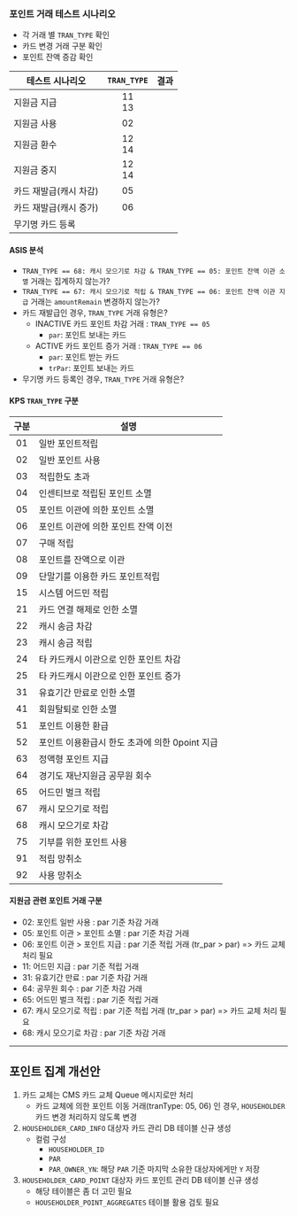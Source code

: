### 포인트 거래 테스트 시나리오

- 각 거래 별 `TRAN_TYPE` 확인
- 카드 변경 거래 구분 확인
- 포인트 잔액 증감 확인

| 테스트 시나리오      | `TRAN_TYPE` | 결과  |
| ------------- | :---------: | --- |
| 지원금 지급        |  11<br>13   |     |
| 지원금 사용        |     02      |     |
| 지원금 환수        |  12<br>14   |     |
| 지원금 중지        |  12<br>14   |     |
| 카드 재발급(캐시 차감) |     05      |     |
| 카드 재발급(캐시 증가) |     06      |     |
| 무기명 카드 등록     |             |     |

#### ASIS 분석

- `TRAN_TYPE == 68: 캐시 모으기로 차감 & TRAN_TYPE == 05: 포인트 잔액 이관 소멸` 거래는 집계하지 않는가?
- `TRAN_TYPE == 67: 캐시 모으기로 적립 & TRAN_TYPE == 06: 포인트 잔액 이관 지급` 거래는 `amountRemain` 변경하지 않는가?
- 카드 재발급인 경우, `TRAN_TYPE` 거래 유형은?
	- INACTIVE 카드 포인트 차감 거래 : `TRAN_TYPE == 05`
		- `par`: 포인트 보내는 카드
	- ACTIVE 카드 포인트 증가 거래 : `TRAN_TYPE == 06`
		- `par`: 포인트 받는 카드
		- `trPar`: 포인트 보내는 카드
- 무기명 카드 등록인 경우, `TRAN_TYPE` 거래 유형은?

#### KPS `TRAN_TYPE` 구분

| 구분  | 설명                            |
| :-: | ----------------------------- |
| 01  | 일반 포인트적립                      |
| 02  | 일반 포인트 사용                     |
| 03  | 적립한도 초과                       |
| 04  | 인센티브로 적립된 포인트 소멸              |
| 05  | 포인트 이관에 의한 포인트 소멸             |
| 06  | 포인트 이관에 의한 포인트 잔액 이전          |
| 07  | 구매 적립                         |
| 08  | 포인트를 잔액으로 이관                  |
| 09  | 단말기를 이용한 카드 포인트적립             |
| 15  | 시스템 어드민 적립                    |
| 21  | 카드 연결 해제로 인한 소멸               |
| 22  | 캐시 송금 차감                      |
| 23  | 캐시 송금 적립                      |
| 24  | 타 카드캐시 이관으로 인한 포인트 차감         |
| 25  | 타 카드캐시 이관으로 인한 포인트 증가         |
| 31  | 유효기간 만료로 인한 소멸                |
| 41  | 회원탈퇴로 인한 소멸                   |
| 51  | 포인트 이용한 환급                    |
| 52  | 포인트 이용환급시 한도 초과에 의한 0point 지급 |
| 63  | 정액형 포인트 지급                    |
| 64  | 경기도 재난지원금 공무원 회수              |
| 65  | 어드민 벌크 적립                     |
| 67  | 캐시 모으기로 적립                    |
| 68  | 캐시 모으기로 차감                    |
| 75  | 기부를 위한 포인트 사용                 |
| 91  | 적립 망취소                        |
| 92  | 사용 망취소                        |

#### 지원금 관련 포인트 거래 구분
* 02: 포인트 일반 사용 : par 기준 차감 거래
* 05: 포인트 이관 > 포인트 소멸 : par 기준 차감 거래
* 06: 포인트 이관 > 포인트 지급 : par 기준 적립 거래 (tr_par > par) => 카드 교체 처리 필요
* 11: 어드민 지급 : par 기준 적립 거래
* 31: 유효기간 만료 : par 기준 차감 거래
* 64: 공무원 회수 : par 기준 차감 거래
* 65: 어드민 벌크 적립 : par 기준 적립 거래
* 67: 캐시 모으기로 적립 : par 기준 적립 거래 (tr_par > par) => 카드 교체 처리 필요
* 68: 캐시 모으기로 차감 : par 기준 차감 거래

---

## 포인트 집계 개선안

1. 카드 교체는 CMS 카드 교체 Queue 메시지로만 처리
	- 카드 교체에 의한 포인트 이동 거래(tranType: 05, 06) 인 경우, `HOUSEHOLDER` 카드 변경 처리하지 않도록 변경
2. `HOUSEHOLDER_CARD_INFO` 대상자 카드 관리 DB 테이블 신규 생성
	- 컬럼 구성
		- `HOUSEHOLDER_ID`
		- `PAR` 
		- `PAR_OWNER_YN`: 해당 `PAR` 기준 마지막 소유한 대상자에게만 `Y` 저장
3. `HOUSEHOLDER_CARD_POINT` 대상자 카드 포인트 관리 DB 테이블 신규 생성
	- 해당 테이블은 좀 더 고민 필요
	- `HOUSEHOLDER_POINT_AGGREGATES` 테이블 활용 검토 필요